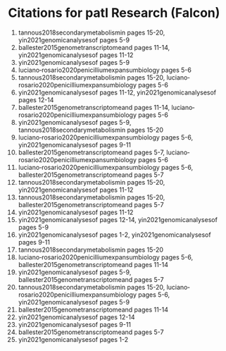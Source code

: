 # Citations for patI Research (Falcon)

1. tannous2018secondarymetabolismin pages 15-20, yin2021genomicanalysesof pages 5-9
2. ballester2015genometranscriptomeand pages 11-14, yin2021genomicanalysesof pages 11-12
3. yin2021genomicanalysesof pages 5-9
4. luciano‐rosario2020penicilliumexpansumbiology pages 5-6
5. tannous2018secondarymetabolismin pages 15-20, luciano‐rosario2020penicilliumexpansumbiology pages 5-6
6. yin2021genomicanalysesof pages 11-12, yin2021genomicanalysesof pages 12-14
7. ballester2015genometranscriptomeand pages 11-14, luciano‐rosario2020penicilliumexpansumbiology pages 5-6
8. yin2021genomicanalysesof pages 5-9, tannous2018secondarymetabolismin pages 15-20
9. luciano‐rosario2020penicilliumexpansumbiology pages 5-6, yin2021genomicanalysesof pages 9-11
10. ballester2015genometranscriptomeand pages 5-7, luciano‐rosario2020penicilliumexpansumbiology pages 5-6
11. luciano‐rosario2020penicilliumexpansumbiology pages 5-6, ballester2015genometranscriptomeand pages 5-7
12. tannous2018secondarymetabolismin pages 15-20, yin2021genomicanalysesof pages 11-12
13. tannous2018secondarymetabolismin pages 15-20, ballester2015genometranscriptomeand pages 5-7
14. yin2021genomicanalysesof pages 11-12
15. yin2021genomicanalysesof pages 12-14, yin2021genomicanalysesof pages 5-9
16. yin2021genomicanalysesof pages 1-2, yin2021genomicanalysesof pages 9-11
17. tannous2018secondarymetabolismin pages 15-20
18. luciano‐rosario2020penicilliumexpansumbiology pages 5-6, ballester2015genometranscriptomeand pages 11-14
19. yin2021genomicanalysesof pages 5-9, ballester2015genometranscriptomeand pages 5-7
20. tannous2018secondarymetabolismin pages 15-20, luciano‐rosario2020penicilliumexpansumbiology pages 5-6, yin2021genomicanalysesof pages 5-9
21. ballester2015genometranscriptomeand pages 11-14
22. yin2021genomicanalysesof pages 12-14
23. yin2021genomicanalysesof pages 9-11
24. ballester2015genometranscriptomeand pages 5-7
25. yin2021genomicanalysesof pages 1-2
